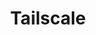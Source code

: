 ---
description: Tailscale is the easiest way to create a peer-to-peer network with the
  power of Wireguard.
link: https://tailscale.com/coder
shortname: tailscale.com-cr
title: Tailscale
---